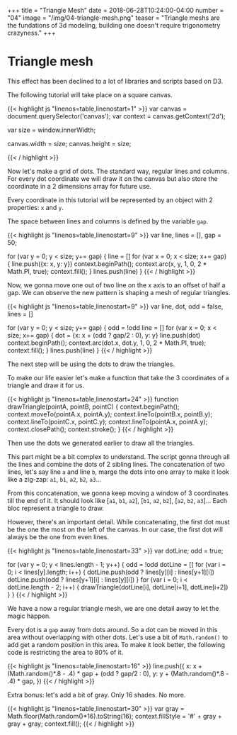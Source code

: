+++
title = "Triangle Mesh"
date = 2018-06-28T10:24:00-04:00
number = "04"
image = "/img/04-triangle-mesh.png"
teaser = "Triangle meshs are the fundations of 3d modeling, building one doesn't require trigonometry crazyness."
+++


# Triangle mesh


This effect has been declined to a lot of libraries and scripts based on D3.

The following tutorial will take place on a square canvas.

<div id="tmd-1" class="tmd-trigger" data-from="0" data-action="replace" data-to="all">
{{< highlight js "linenos=table,linenostart=1" >}}
var canvas = document.querySelector('canvas');
var context = canvas.getContext('2d');

var size = window.innerWidth;

canvas.width = size;
canvas.height = size;

{{< / highlight >}}
</div>


Now let's make a grid of dots. The standard way, regular lines and columns. For every dot coordinate we will draw it on the canvas but also store the coordinate in a 2 dimensions array for future use.

Every coordinate in this tutorial will be represented by an object with 2 properties: `x` and `y`.

The space between lines and columns is defined by the variable `gap`.

<div id="tmd-2" class="tmd-trigger" data-from="10" data-action="inject" data-to="10">
{{< highlight js "linenos=table,linenostart=9" >}}
var line,
    lines = [],
    gap = 50;

for (var y = 0; y < size; y+= gap) {
  line = []
  for (var x = 0; x < size; x+= gap) {
    line.push({x: x, y: y})
    context.beginPath();
    context.arc(x, y, 1, 0, 2 * Math.PI, true);
    context.fill();
  }
  lines.push(line)
}
{{< / highlight >}}
</div>

Now, we gonna move one out of two line on the x axis to an offset of half a gap. We can observe the new pattern is shaping a mesh of regular triangles.

<div id="tmd-2" class="tmd-trigger" data-from="8" data-action="replace" data-to="23">
{{< highlight js "linenos=table,linenostart=9" >}}
var line, dot,
    odd = false, 
    lines = []

for (var y = 0; y < size; y+= gap) {
  odd = !odd
  line = []
  for (var x = 0; x < size; x+= gap) {
    dot = {x: x + (odd ? gap/2 : 0), y: y}
    line.push(dot)
    context.beginPath();
    context.arc(dot.x, dot.y, 1, 0, 2 * Math.PI, true);
    context.fill();
  }
  lines.push(line)
}
{{< / highlight >}}
</div>


The next step will be using the dots to draw the triangles. 

To make our life easier let's make a function that take the 3 coordinates of a triangle and draw it for us.

<div id="tmd-3" class="tmd-trigger" data-from="24" data-action="inject" data-to="24">
{{< highlight js "linenos=table,linenostart=24" >}}
function drawTriangle(pointA, pointB, pointC) {
  context.beginPath();
  context.moveTo(pointA.x, pointA.y);
  context.lineTo(pointB.x, pointB.y);
  context.lineTo(pointC.x, pointC.y);
  context.lineTo(pointA.x, pointA.y);
  context.closePath();
  context.stroke();
}
{{< / highlight >}}
</div>


Then use the dots we generated earlier to draw all the triangles.

This part might be a bit complex to understand. The script gonna through all the lines and combine the dots of 2 sibling lines. The concatenation of two lines, let's say line `a` and line `b`, marge the dots into one array to make it look like a zig-zap: `a1`, `b1`, `a2`, `b2`, `a3`... 

From this concatenation, we gonna keep moving a window of 3 coordinates till the end of it. It should look like [`a1`, `b1`, `a2`], [`b1`, `a2`, `b2`], [`a2`, `b2`, `a3`]...  Each bloc represent a triangle to draw.

However, there's an important detail. While concatenating, the first dot must be the one the most on the left of the canvas. In our case, the first dot will always be the one from even lines.

<div id="tmd-4" class="tmd-trigger" data-from="33" data-action="inject" data-to="33">
{{< highlight js "linenos=table,linenostart=33" >}}
var dotLine;
odd = true;

for (var y = 0; y < lines.length - 1; y++) {
  odd = !odd
  dotLine = []
  for (var i = 0; i < lines[y].length; i++) {
    dotLine.push(odd ? lines[y][i]   : lines[y+1][i])
    dotLine.push(odd ? lines[y+1][i] : lines[y][i])
  }
  for (var i = 0; i < dotLine.length - 2; i++) {
    drawTriangle(dotLine[i], dotLine[i+1], dotLine[i+2])
  }
}
{{< / highlight >}}
</div>

We have a now a regular triangle mesh, we are one detail away to let the magic happen.

Every dot is a `gap` away from dots around. So a dot can be moved in this area without overlapping with other dots. Let's use a bit of `Math.random()` to add get a random position in this area. To make it look better, the following code is restricting the area to 80% of it. 

<div id="tmd-5" class="tmd-trigger" data-from="16" data-action="replace" data-to="20">
{{< highlight js "linenos=table,linenostart=16" >}}
line.push({
  x: x + (Math.random()*.8 - .4) * gap  + (odd ? gap/2 : 0),
  y: y + (Math.random()*.8 - .4) * gap,
})
{{< / highlight >}}
</div>


Extra bonus: let's add a bit of gray. Only 16 shades. No more.

<div id="tmd-6" class="tmd-trigger" data-from="31" data-action="inject" data-to="31">
{{< highlight js "linenos=table,linenostart=30" >}}
var gray = Math.floor(Math.random()*16).toString(16);
context.fillStyle = '#' + gray + gray + gray; 
context.fill();
{{< / highlight >}}
</div>